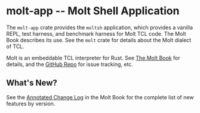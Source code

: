 # molt-app -- Molt Shell Application

The `molt-app` crate provides the `moltsh` application, which provides a vanilla REPL,
test harness, and benchmark harness for Molt TCL code.  The Molt Book describes its
use.  See the `molt` crate for details about the Molt dialect of TCL.

Molt is an embeddable TCL interpreter for Rust.  See
[The Molt Book](https://wduquette.github.io/molt) for details, and
the [GitHub Repo](https://github.com/wduquette/molt) for issue tracking, etc.

## What's New?

See the
[Annotated Change Log](https://wduquette.github.io/molt/changes.md) in the Molt Book for
the complete list of new features by version.
